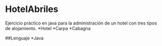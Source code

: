 # HotelAbriles
Ejercicio práctico en java para la administración de un hotel con tres tipos de alojamiento.
*Hotel
*Carpa
*Cabagna

##Lenguaje
*Java
